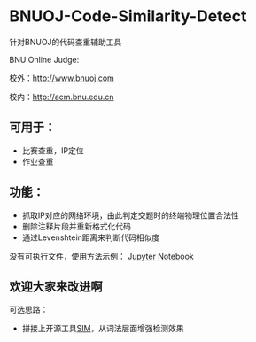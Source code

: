 # BNUOJ-Code-Similarity-Detect
针对BNUOJ的代码查重辅助工具

BNU Online Judge:

校外：http://www.bnuoj.com

校内：http://acm.bnu.edu.cn

## 可用于：
* 比赛查重，IP定位
* 作业查重

## 功能：
* 抓取IP对应的网络环境，由此判定交题时的终端物理位置合法性
* 删除注释片段并重新格式化代码
* 通过Levenshtein距离来判断代码相似度

没有可执行文件，使用方法示例：
[Jupyter Notebook](https://github.com/ZitanChen/BNUOJ-utility/blob/master/BNUOJ%20Submission%20Analysis.ipynb)

## 欢迎大家来改进啊
可选思路：
* 拼接上开源工具[SIM](https://dickgrune.com/Programs/similarity_tester/)，从词法层面增强检测效果
